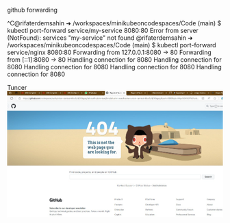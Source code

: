 github forwarding

^C@rifaterdemsahin ➜ /workspaces/minikubeoncodespaces/Code (main) $ kubectl port-forward service/my-service 8080:80
Error from server (NotFound): services "my-service" not found
@rifaterdemsahin ➜ /workspaces/minikubeoncodespaces/Code (main) $ kubectl port-forward service/nginx 8080:80
Forwarding from 127.0.0.1:8080 -> 80
Forwarding from [::1]:8080 -> 80
Handling connection for 8080
Handling connection for 8080
Handling connection for 8080
Handling connection for 8080
Handling connection for 8080


Tuncer
![alt text](/Resources/tuncer-cant-open.png)